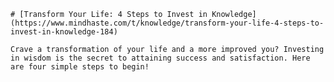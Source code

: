
    # [Transform Your Life: 4 Steps to Invest in Knowledge](https://www.mindhaste.com/t/knowledge/transform-your-life-4-steps-to-invest-in-knowledge-184)

    Crave a transformation of your life and a more improved you? Investing in wisdom is the secret to attaining success and satisfaction. Here are four simple steps to begin!
    